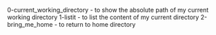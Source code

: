 0-current_working_directory - to show the absolute path of my current working directory
1-listit - to list the content of my current directory
2-bring_me_home - to return to home directory
